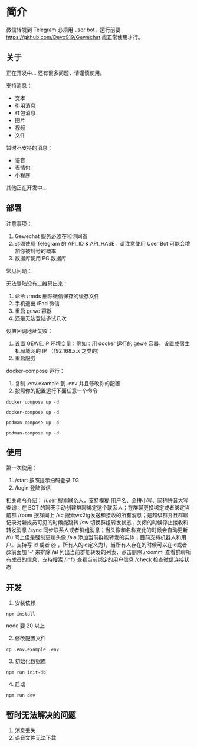 # 简介

微信转发到 Telegram
必须用 user bot，运行前要 https://github.com/Devo919/Gewechat 能正常使用才行。

## 关于

正在开发中... 还有很多问题，请谨慎使用。


支持消息：

- 文本
- 引用消息
- 红包消息
- 图片
- 视频
- 文件


暂时不支持的消息：

- 语音
- 表情包
- 小程序

其他正在开发中...

## 部署

注意事项：
1. Gewechat 服务必须在和你同省
2. 必须使用 Telegram 的 API_ID & API_HASE，请注意使用 User Bot 可能会增加你被封号的概率
3. 数据库使用 PG 数据库

常见问题：

无法登陆没有二维码出来：
1. 命令 /rmds 删除微信保存的缓存文件
2. 手机退出 iPad 微信
3. 重启 gewe 容器
4. 还是无法登陆多试几次

设置回调地址失败：
1. 设置 GEWE_IP 环境变量；例如：用 docker 运行的 gewe 容器，设置成宿主机局域网的 IP （192.168.x.x 之类的）
2. 重启服务



docker-compose 运行：
1. 复制 .env.example 到 .env 并且修改你的配置
2. 按照你的配置运行下面任意一个命令

```shell
docker compose up -d

docker-compose up -d

podman compose up -d

podman-compose up -d
```

## 使用

第一次使用：
1. /start 按照提示扫码登录 TG
2. /login 登陆微信

相关命令介绍：
/user 搜索联系人，支持模糊 用户名、全拼小写、简称拼音大写查询；在 BOT 的聊天手动创建群聊绑定这个联系人；在群聊更换绑定或者绑定当前群
/room 搜群同上
/sc 搜索wx2tg发送和接收的所有消息；是超级群并且群聊记录对新成员可见的时候能跳转
/sw 切换群组转发状态；关闭的时候停止接收和转发消息
/sync 同步联系人或者群组消息；当头像和名称变化的时候会自动更新
/fu 同上但是强制更新头像
/ala 添加当前群能转发的实体；目前支持机器人和用户。支持写 id 或者 @ ，所有人的id定义为1，当所有人存在的时候可以在id或者@前面加 '-' 来排除
/al 列出当前群能转发的列表，点击删除
/roomml 查看群聊所有成员的信息，支持搜索
/info 查看当前绑定的用户信息
/check 检查微信连接状态




## 开发

1. 安装依赖

```shell
npm install
```

node 要 20 以上

2. 修改配置文件

```shell
cp .env.example .env
```

3. 初始化数据库

```shell
npm run init-db
```

4. 启动

```shell
npm run dev
```

## 暂时无法解决的问题

1. 消息丢失
2. 语音文件无法下载
